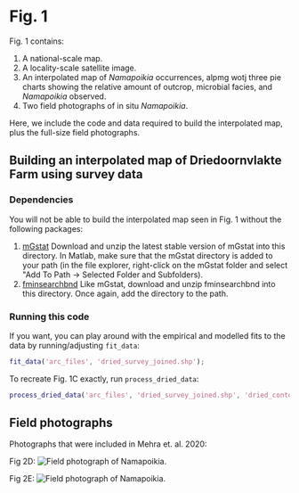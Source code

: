 # Fig. 1

Fig. 1 contains: 
1. A national-scale map.
2. A locality-scale satellite image.
3. An interpolated map of *Namapoikia* occurrences, alpmg wotj three pie charts showing the relative amount of outcrop, microbial facies, and *Namapoikia* observed.
4. Two field photographs of in situ *Namapoikia*.

Here, we include the code and data required to build the interpolated map, plus the full-size field photographs. 

## Building an interpolated map of Driedoornvlakte Farm using survey data

### **Dependencies**

You will not be able to build the interpolated map seen in Fig. 1 without the following packages:

1. [mGstat](http://mgstat.sourceforge.net/) Download and unzip the latest stable version of mGstat into this directory. In Matlab, make sure that the mGstat directory is added to your path (in the file explorer, right-click on the mGstat folder and select "Add To Path -> Selected Folder and Subfolders). 
2. [fminsearchbnd](https://www.mathworks.com/matlabcentral/fileexchange/8277-fminsearchbnd-fminsearchcon) Like mGstat, download and unzip fminsearchbnd into this directory. Once again, add the directory to the path.

### Running this code

If you want, you can play around with the empirical and modelled fits to the data by running/adjusting `fit_data`:
```Matlab
fit_data('arc_files', 'dried_survey_joined.shp');
```

To recreate Fig. 1C exactly, run `process_dried_data`:
```Matlab
process_dried_data('arc_files', 'dried_survey_joined.shp', 'dried_contours_5.shp', 'dried_trimble_mound_traces_polylines.shp', 'dried_reef_trace.shp');
```

## Field photographs

Photographs that were included in Mehra et. al. 2020:

Fig 2D:
![Field photograph of Namapoikia.](Fig2D.jpg)

Fig 2E:
![Field photograph of Namapoikia.](Fig2E.jpg)